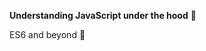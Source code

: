 
**Understanding JavaScript under the hood** :smiling_face_with_three_hearts:



 ES6 and beyond :yellow_heart:
